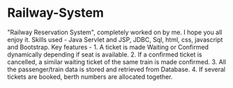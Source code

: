 # Railway-System
"Railway Reservation System", completely worked on by me. I hope you all enjoy it. Skills used - Java Servlet and JSP, JDBC, Sql, html, css, javascript and Bootstrap.  Key features - 1. A ticket is made Waiting or Confirmed dynamically depending if seat is available. 2. If a confirmed ticket is cancelled, a similar waiting ticket of the same train is made confirmed. 3. All the passenger/train data is stored and retrieved from Database. 4. If several tickets are booked, berth numbers are allocated together.
